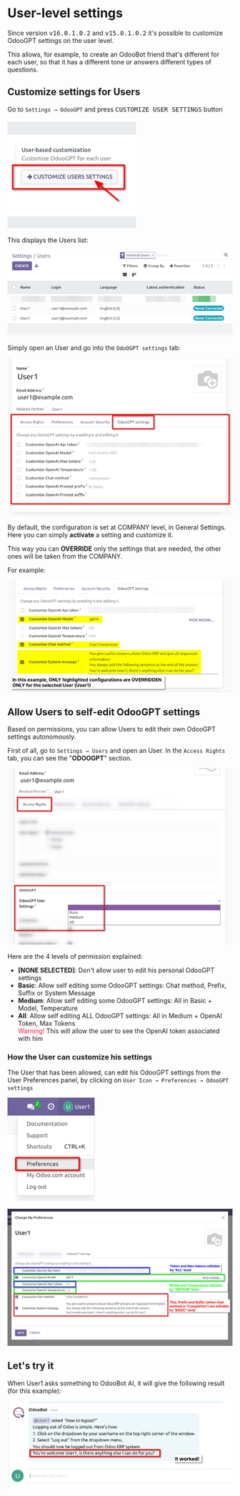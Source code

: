 # User-level settings


Since version <kbd>v16.0.1.0.2</kbd> and <kbd>v15.0.1.0.2</kbd> it's possible to
customize OdooGPT settings on the user level. 

This allows, for example, to create an OdooBot friend that's different for each 
user, so that it has a different tone or answers different types of questions.


## Customize settings for Users

Go to `Settings → OdooGPT` and press <kbd>CUSTOMIZE USER SETTINGS</kbd> button 

![Odoo GPT User Settings button](./user-settings/button.png)

This displays the Users list: 

![User table with all users in the system](./user-settings/users-list.png)

Simply open an User and go into the `OdoOGPT settings` tab:

![User form with OdooGPT setting](./user-settings/user-form.png)

By default, the configuration is set at COMPANY level, in General Settings. 
Here you can simply **activate** a setting and customize it. 

This way you can **OVERRIDE** only the settings that are needed, the other ones 
will be taken from the COMPANY.

For example:

![User form with OdooGPT setting customized](./user-settings/user-form-edited.png)



## Allow Users to self-edit OdooGPT settings

Based on permissions, you can allow Users to edit their own OdooGPT settings 
autonomously. 

First of all, go to `Settings → Users` and open an User. In the `Access Rights` 
tab, you can see the "**ODOOGPT**" section. 

![User form with OdooGPT permissions in access rights](./user-settings/user-permission.png)

Here are the 4 levels of permission explained:

- **[NONE SELECTED]**: Don't allow user to edit his personal OdooGPT settings
- **Basic**: Allow self editing some OdooGPT settings: Chat method, Prefix, Suffix or System Message
- **Medium**: Allow self editing some OdooGPT settings: All in Basic + Model, Temperature
- **All**: Allow self editing ALL OdooGPT settings: All in Medium + OpenAI Token, Max Tokens <br>
<span style="color: #ff1744;">Warning!</span> This will allow the user to see the OpenAI token associated with him


### How the User can customize his settings

The User that has been allowed, can edit his OdooGPT settings from the User Preferences 
panel, by clicking on `User Icon → Preferences → OdooGPT settings`

![User preferences dropdown button from top-right User icon](./user-settings/user-preferences.png)

![User preferences with OdooGPT settings explained for each level of permission](./user-settings/user-preferences-odoogpt-settings.png)


## Let's try it

When User1 asks something to OdooBot AI, it will give the following result (for this example): 

![User1 tries to ask something to OdooGPT](./user-settings/test.png)
